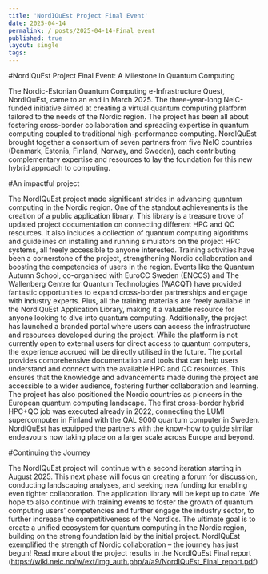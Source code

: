 ```yaml
---
title: 'NordIQuEst Project Final Event'
date: 2025-04-14
permalink: /_posts/2025-04-14-Final_event
published: true
layout: single
tags:
---
```


#NordIQuEst Project Final Event: A Milestone in Quantum Computing

The Nordic-Estonian Quantum Computing e-Infrastructure Quest, NordIQuEst, came to an end in March 2025. The three-year-long NeIC-funded initiative aimed at creating a virtual quantum computing platform tailored to the needs of the Nordic region. The project has been all about fostering cross-border collaboration and spreading expertise in quantum computing coupled to traditional high-performance computing. NordIQuEst brought together a consortium of seven partners from five NeIC countries (Denmark, Estonia, Finland, Norway, and Sweden), each contributing complementary expertise and resources to lay the foundation for this new hybrid approach to computing.

#An impactful project

The NordIQuEst project made significant strides in advancing quantum computing in the Nordic region. One of the standout achievements is the creation of a public application library. This library is a treasure trove of updated project documentation on connecting different HPC and QC resources. It also includes a collection of quantum computing algorithms and guidelines on installing and running simulators on the project HPC systems, all freely accessible to anyone interested.
Training activities have been a cornerstone of the project, strengthening Nordic collaboration and boosting the competencies of users in the region. Events like the Quantum Autumn School, co-organised with EuroCC Sweden (ENCCS) and The Wallenberg Centre for Quantum Technologies (WACQT) have provided fantastic opportunities to expand cross-border partnerships and engage with industry experts. Plus, all the training materials are freely available in the NordIQuEst Application Library, making it a valuable resource for anyone looking to dive into quantum computing.
Additionally, the project has launched a branded portal where users can access the infrastructure and resources developed during the project. While the platform is not currently open to external users for direct access to quantum computers, the experience accrued will be directly utilised in the future. The portal provides comprehensive documentation and tools that can help users understand and connect with the available HPC and QC resources. This ensures that the knowledge and advancements made during the project are accessible to a wider audience, fostering further collaboration and learning.
The project has also positioned the Nordic countries as pioneers in the European quantum computing landscape. The first cross-border hybrid HPC+QC job was executed already in 2022, connecting the LUMI supercomputer in Finland with the QAL 9000 quantum computer in Sweden. NordIQuEst has equipped the partners with the know-how to guide similar endeavours now taking place on a larger scale across Europe and beyond.

#Continuing the Journey

The NordIQuEst project will continue with a second iteration starting in August 2025. This next phase will focus on creating a forum for discussion, conducting landscaping analyses, and seeking new funding for enabling even tighter collaboration. The application library will be kept up to date. We hope to also continue with training events to foster the growth of quantum computing users’ competencies and further engage the industry sector, to further increase the competitiveness of the Nordics. The ultimate goal is to create a unified ecosystem for quantum computing in the Nordic region, building on the strong foundation laid by the initial project. NordIQuEst exemplified the strength of Nordic collaboration – the journey has just begun!
Read more about the project results in the NordIQuEst Final report (https://wiki.neic.no/w/ext/img_auth.php/a/a9/NordIQuEst_Final_report.pdf) 

